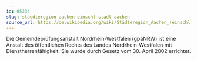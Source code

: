 ```yaml
---
id: 05334
slug: staedteregion-aachen-einschl-stadt-aachen
source_url: https://de.wikipedia.org/wiki/Städteregion_Aachen_(einschl._Stadt_Aachen)
---
```


Die Gemeindeprüfungsanstalt Nordrhein-Westfalen (gpaNRW) ist eine Anstalt des öffentlichen Rechts des Landes Nordrhein-Westfalen mit Dienstherrenfähigkeit. Sie wurde durch Gesetz vom 30. April 2002 errichtet.
